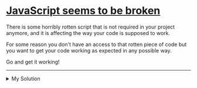 # [JavaScript seems to be broken](https://www.codewars.com/kata/565d6d1696e154b51b000076/)

There is some horribly rotten script that is not required in your project anymore, and it is affecting the way your code
is supposed to work.

For some reason you don't have an access to that rotten piece of code but you want to get your code working as expected
in any possible way.

Go and get it working!

---

<details><summary>My Solution</summary>

```js
function semicolonSeparationToCommaSeparation(input) {
  // The .join method of Array is replaced by ._join
  // input: console.log(Array.prototype.join.toString())
  //
  // output: function () {
  //   return this._join(";");
  // }
  // So just use ._join instead of the default .join method
  return input.split(";")._join(",");
}
```

</details>
